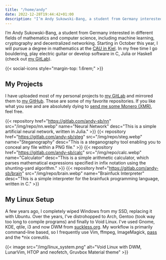 ```yaml
---
title: "/home/andy"
date: 2022-12-28T19:44:42+01:00
description: "I’m Andy Sukowski-Bang, a student from Germany interested in different fields of mathematics and computer science, including machine learning, cryptography and decentralized networking. Starting in October this year, I will pursue a degree in mathematics at the CAU in Kiel. In my free time I go bouldering, play electric guitar or develop software in C, Julia or Haskell (check out my GitLab)."
---
```


I’m Andy Sukowski-Bang, a student from Germany interested in different fields
of mathematics and computer science, including machine learning, cryptography
and decentralized networking. Starting in October this year, I will pursue a
degree in mathematics at the [CAU in Kiel][1]. In my free time I go bouldering,
play electric guitar or develop software in C, Julia or Haskell (check out [my
GitLab][2]).

{{< social-icons style="margin-top: 1.6rem;" >}}

## My Projects

I have uploaded most of my personal projects to [my GitLab][2] and mirrored
them to [my GitHub][3]. These are some of my favorite repositories. If you like
what you see and are absolutely dying to [send me some Monero (XMR)][4], feel
free.

{{< repository href="https://gitlab.com/andy-sb/nn" src="/img/repo/nn.webp" name="Neural Network" desc="This is a simple artificial neural network, written in Julia." >}}
{{< repository href="https://gitlab.com/andy-sb/steg" src="/img/repo/steg.webp" name="Steganography" desc="This is a steganography tool enabling you to conceal any file within a PNG file." >}}
{{< repository href="https://gitlab.com/andy-sb/calc" src="/img/repo/calc.webp" name="Calculator" desc="This is a simple arithmetic calculator, which parses mathematical expressions specified in infix notation using the shunting-yard algorithm." >}}
{{< repository href="https://gitlab.com/andy-sb/brain" src="/img/repo/brain.webp" name="Brainfuck Interpreter" desc="This is a simple interpreter for the brainfuck programming language, written in C." >}}

## My Linux Setup

A few years ago, I completely wiped Windows from my SSD, replacing it with
Ubuntu. Over the years, I've distrohopped to Arch, Gentoo (took way too long to
compile programs) and finally to Void Linux. I've used Gnome, KDE, qtile, i3 and
now DWM from [suckless.org][5]. My workflow is primarily command-line based, so I
frequently use Vim, ffmpeg, ImageMagick, [pass][6] and the *nix coreutils.

{{< image src="/img/linux_system.png" alt="Void Linux with DWM, LunarVim, HTOP and neofetch, Gruvbox Material theme" >}}

[1]: https://www.uni-kiel.de
[2]: https://gitlab.com/andy-sb
[3]: https://github.com/andy-sukowski
[4]: /xmr
[5]: https://suckless.org
[6]: https://www.passwordstore.org/
